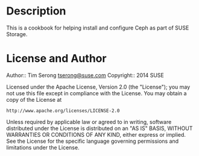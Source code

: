 Description
====

This is a cookbook for helping install and configure Ceph as part
of SUSE Storage.

License and Author
====

Author:: Tim Serong <tserong@suse.com>
Copyright:: 2014 SUSE

Licensed under the Apache License, Version 2.0 (the "License");
you may not use this file except in compliance with the License.
You may obtain a copy of the License at

    http://www.apache.org/licenses/LICENSE-2.0

Unless required by applicable law or agreed to in writing, software
distributed under the License is distributed on an "AS IS" BASIS,
WITHOUT WARRANTIES OR CONDITIONS OF ANY KIND, either express or implied.
See the License for the specific language governing permissions and
limitations under the License.
